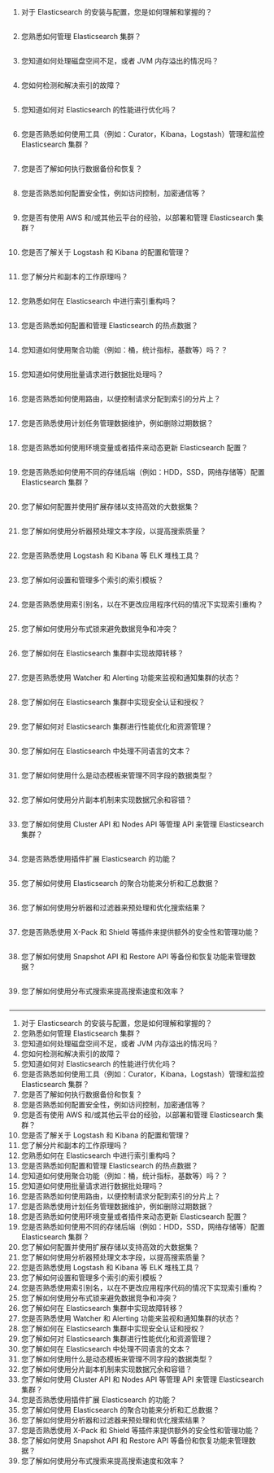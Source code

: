 1. 对于 Elasticsearch 的安装与配置，您是如何理解和掌握的？

```

```

2. 您熟悉如何管理 Elasticsearch 集群？

```

```

3. 您知道如何处理磁盘空间不足，或者 JVM 内存溢出的情况吗？

```

```

4. 您如何检测和解决索引的故障？

```

```

5. 您知道如何对 Elasticsearch 的性能进行优化吗？

```

```

6. 您是否熟悉如何使用工具（例如：Curator，Kibana，Logstash）管理和监控 Elasticsearch 集群？

```

```

7. 您是否了解如何执行数据备份和恢复？

```

```

8. 您是否熟悉如何配置安全性，例如访问控制，加密通信等？

```

```

9. 您是否有使用 AWS 和/或其他云平台的经验，以部署和管理 Elasticsearch 集群？

```

```

10. 您是否了解关于 Logstash 和 Kibana 的配置和管理？

```

```

11. 您了解分片和副本的工作原理吗？

```

```

12. 您熟悉如何在 Elasticsearch 中进行索引重构吗？

```

```

13. 您是否熟悉如何配置和管理 Elasticsearch 的热点数据？

```

```

14. 您知道如何使用聚合功能（例如：桶，统计指标，基数等）吗？？

```

```

15. 您知道如何使用批量请求进行数据批处理吗？

```

```

16. 您是否熟悉如何使用路由，以便控制请求分配到索引的分片上？

```

```

17. 您是否熟悉使用计划任务管理数据维护，例如删除过期数据？

```

```

18. 您是否熟悉如何使用环境变量或者插件来动态更新 Elasticsearch 配置？

```

```

19. 您是否熟悉如何使用不同的存储后端（例如：HDD，SSD，网络存储等）配置 Elasticsearch 集群？

```

```

20. 您了解如何配置并使用扩展存储以支持高效的大数据集？

```

```

21. 您了解如何使用分析器预处理文本字段，以提高搜索质量？

```

```

22. 您是否熟悉使用 Logstash 和 Kibana 等 ELK 堆栈工具？

```

```

23. 您了解如何设置和管理多个索引的索引模板？

```

```

24. 您是否熟悉使用索引别名，以在不更改应用程序代码的情况下实现索引重构？

```

```

25. 您了解如何使用分布式锁来避免数据竞争和冲突？

```

```

26. 您了解如何在 Elasticsearch 集群中实现故障转移？

```

```

27. 您是否熟悉使用 Watcher 和 Alerting 功能来监视和通知集群的状态？

```

```

28. 您了解如何在 Elasticsearch 集群中实现安全认证和授权？

```

```

29. 您了解如何对 Elasticsearch 集群进行性能优化和资源管理？

```

```

30. 您了解如何在 Elasticsearch 中处理不同语言的文本？

```

```

31. 您了解如何使用什么是动态模板来管理不同字段的数据类型？

```

```

32. 您了解如何使用分片副本机制来实现数据冗余和容错？

```

```

33. 您了解如何使用 Cluster API 和 Nodes API 等管理 API 来管理 Elasticsearch 集群？

```

```

34. 您是否熟悉使用插件扩展 Elasticsearch 的功能？

```

```

35. 您了解如何使用 Elasticsearch 的聚合功能来分析和汇总数据？

```

```

36. 您了解如何使用分析器和过滤器来预处理和优化搜索结果？

```

```

37. 您是否熟悉使用 X-Pack 和 Shield 等插件来提供额外的安全性和管理功能？

```

```

38. 您了解如何使用 Snapshot API 和 Restore API 等备份和恢复功能来管理数据？

```

```

39. 您了解如何使用分布式搜索来提高搜索速度和效率？

```

```

---

1. 对于 Elasticsearch 的安装与配置，您是如何理解和掌握的？
2. 您熟悉如何管理 Elasticsearch 集群？
3. 您知道如何处理磁盘空间不足，或者 JVM 内存溢出的情况吗？
4. 您如何检测和解决索引的故障？
5. 您知道如何对 Elasticsearch 的性能进行优化吗？
6. 您是否熟悉如何使用工具（例如：Curator，Kibana，Logstash）管理和监控 Elasticsearch 集群？
7. 您是否了解如何执行数据备份和恢复？
8. 您是否熟悉如何配置安全性，例如访问控制，加密通信等？
9. 您是否有使用 AWS 和/或其他云平台的经验，以部署和管理 Elasticsearch 集群？
10. 您是否了解关于 Logstash 和 Kibana 的配置和管理？
11. 您了解分片和副本的工作原理吗？
12. 您熟悉如何在 Elasticsearch 中进行索引重构吗？
13. 您是否熟悉如何配置和管理 Elasticsearch 的热点数据？
14. 您知道如何使用聚合功能（例如：桶，统计指标，基数等）吗？？
15. 您知道如何使用批量请求进行数据批处理吗？
16. 您是否熟悉如何使用路由，以便控制请求分配到索引的分片上？
17. 您是否熟悉使用计划任务管理数据维护，例如删除过期数据？
18. 您是否熟悉如何使用环境变量或者插件来动态更新 Elasticsearch 配置？
19. 您是否熟悉如何使用不同的存储后端（例如：HDD，SSD，网络存储等）配置 Elasticsearch 集群？
20. 您了解如何配置并使用扩展存储以支持高效的大数据集？
21. 您了解如何使用分析器预处理文本字段，以提高搜索质量？
22. 您是否熟悉使用 Logstash 和 Kibana 等 ELK 堆栈工具？
23. 您了解如何设置和管理多个索引的索引模板？
24. 您是否熟悉使用索引别名，以在不更改应用程序代码的情况下实现索引重构？
25. 您了解如何使用分布式锁来避免数据竞争和冲突？
26. 您了解如何在 Elasticsearch 集群中实现故障转移？
27. 您是否熟悉使用 Watcher 和 Alerting 功能来监视和通知集群的状态？
28. 您了解如何在 Elasticsearch 集群中实现安全认证和授权？
29. 您了解如何对 Elasticsearch 集群进行性能优化和资源管理？
30. 您了解如何在 Elasticsearch 中处理不同语言的文本？
31. 您了解如何使用什么是动态模板来管理不同字段的数据类型？
32. 您了解如何使用分片副本机制来实现数据冗余和容错？
33. 您了解如何使用 Cluster API 和 Nodes API 等管理 API 来管理 Elasticsearch 集群？
34. 您是否熟悉使用插件扩展 Elasticsearch 的功能？
35. 您了解如何使用 Elasticsearch 的聚合功能来分析和汇总数据？
36. 您了解如何使用分析器和过滤器来预处理和优化搜索结果？
37. 您是否熟悉使用 X-Pack 和 Shield 等插件来提供额外的安全性和管理功能？
38. 您了解如何使用 Snapshot API 和 Restore API 等备份和恢复功能来管理数据？
39. 您了解如何使用分布式搜索来提高搜索速度和效率？